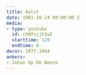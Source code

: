 ```yaml
---
title: Aalst
date: 1981-10-24 00:00:00 Z
media:
- type: youtube
  id: chNfvjjh1wI
  starttime: 120
  endtime: 0
decor: 1977-1984
ankers:
- Johan Op De Beeck
---
```

